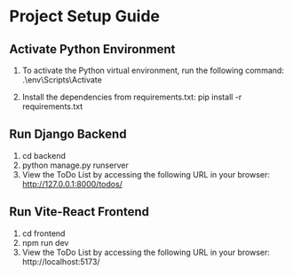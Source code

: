 # Project Setup Guide

## Activate Python Environment
1. To activate the Python virtual environment, run the following command:
   .\env\Scripts\Activate

2. Install the dependencies from requirements.txt:
   pip install -r requirements.txt

## Run Django Backend
1. cd backend
2. python manage.py runserver
3. View the ToDo List by accessing the following URL in your browser: http://127.0.0.1:8000/todos/

## Run Vite-React Frontend
1. cd frontend
2. npm run dev
3. View the ToDo List by accessing the following URL in your browser: http://localhost:5173/
